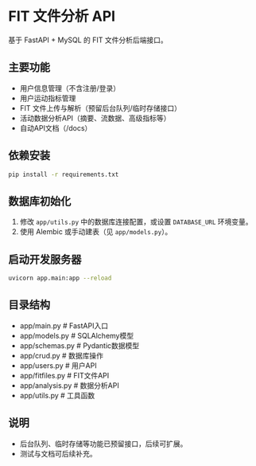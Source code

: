 # FIT 文件分析 API

基于 FastAPI + MySQL 的 FIT 文件分析后端接口。

## 主要功能
- 用户信息管理（不含注册/登录）
- 用户运动指标管理
- FIT 文件上传与解析（预留后台队列/临时存储接口）
- 活动数据分析API（摘要、流数据、高级指标等）
- 自动API文档（/docs）

## 依赖安装
```bash
pip install -r requirements.txt
```

## 数据库初始化
1. 修改 `app/utils.py` 中的数据库连接配置，或设置 `DATABASE_URL` 环境变量。
2. 使用 Alembic 或手动建表（见 `app/models.py`）。

## 启动开发服务器
```bash
uvicorn app.main:app --reload
```

## 目录结构
- app/main.py         # FastAPI入口
- app/models.py       # SQLAlchemy模型
- app/schemas.py      # Pydantic数据模型
- app/crud.py         # 数据库操作
- app/users.py        # 用户API
- app/fitfiles.py     # FIT文件API
- app/analysis.py     # 数据分析API
- app/utils.py        # 工具函数

## 说明
- 后台队列、临时存储等功能已预留接口，后续可扩展。
- 测试与文档可后续补充。 